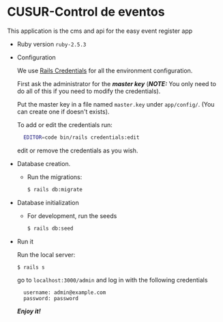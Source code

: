# CUSUR-Control de eventos

This application is the cms and api for the easy event register app

* Ruby version
  `ruby-2.5.3`

* Configuration

  We use [Rails Credentials](https://www.engineyard.com/blog/rails-encrypted-credentials-on-rails-5.2) for all the environment configuration.

  First ask the administrator for the ***master key*** (***NOTE:*** You only need to do all of this if you need to modify the credentials).
  
  Put the master key in a file named `master.key` under `app/config/`. (You can create one if doesn't exists).

  To add or edit the credentials run:

  ```bash 
    EDITOR=code bin/rails credentials:edit
  ```
  edit or remove the credentials as you wish.


* Database creation.<br/>
  * Run the migrations: 

    ```bash
    $ rails db:migrate
    ```

* Database initialization
  * For development, run the seeds
    ```bash
    $ rails db:seed
    ```
* Run it <br />
  
  Run the local server:
    ```bash
    $ rails s
    ```
  go to `localhost:3000/admin` and log in with the following credentials
    ```
      username: admin@example.com
      password: password
    ```

  ***Enjoy it!***
